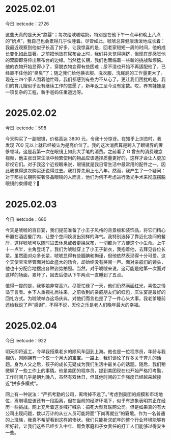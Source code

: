 # 2025.02.01

今日 leetcode：2726

这些天真的是天天“熬婴”；每次给唬唬喂奶，特别是在他下午一点半和晚上八点的“奶点”，我自己也会累得几乎快睡着。尽管如此，唬唬总算健康活泼地成长着：我最近观察到他似乎长高了好多，让我惊喜的是，回老家短短一周的时间，他的成长变化如此显著。之前把他放在尿布台上时，我们并未觉得拥挤，但现在却感觉他的双脚即将伸出尿布台的边缘。当然猛长期，我们也面临着一些新的挑战和烦恼。他的衣物开始显得小了，穿脱衣物变得有些困难；尿不湿也开始不再适配他了，已经裹不住他的“臭臭”了；随之我们给他换衣服、洗衣服、洗屁屁的工作量更大了。现在三四个家人围着他忙碌，我们都感到有些力不从心了。更让我们困扰的是，我们的育儿嫂似乎没有继续工作的意愿了，新年返工至今没有定数。哎，养育娃娃是一项复杂的工程，新手爸妈任重道远呀。

# 2025.02.02

今日 leetcode：598

今天购买了一副眼镜，价格高达 3800 元，令我十分惊讶。在知乎上浏览时，我发现 700 元以上就已经被认为是高价位了。我的这次消费算是跨入了眼镜界的奢侈领域，这是我第一次在眼镜上如此大手笔的消费。之前看了 G 曾东的消费理念视频，他主张日常生活中频繁使用的物品应该选择质量更好的，这样才会让人更加珍视它们。对于我这个近视眼来说，眼镜就是我日常生活中最常用的配件之一，因此我觉得这次购买还说得过去。我打算先用上七八年。然而，我产生了一个疑问：对于那些长期购买奢侈品眼镜的人而言，他们为何不考虑进行激光手术来彻底摆脱眼镜的束缚呢？🤔

# 2025.02.03

今日 leetcode：680

今天是唬唬的百日宴，我们提前准备了小王子风格的背景板和装饰品，将它们精心布置在酒店餐厅内，让整个空间焕发出别样的洋气。我特别选择了靠近化妆间的餐厅，这样唬唬可以随时进去休息或者更换尿布，一切都为了方便这个小生命。上午十一点半，主角登场了。我们为唬唬穿上了小王子新衣，我抱着他，去拜见各位长辈。虽然面对众多长辈，唬唬显得有些腼腆和拘谨，但他依然表现得十分可爱。这个天使宝宝尽管面对如此盛大的场合，却始终没有哭闹一声。面对亲戚们的镜头，他也十分配合地摆出各种姿势拍照。当然，对于唬唬来说，这可能是他第一次面对这样的场面，累坏了，回去后便从下午两点一直睡到了五点。

值得一提的是，我爹娘非常高兴。尽管忙碌了一天，他们仍然满面红光，喜悦之情溢于言表。乡下人重视礼尚往来，之前收到的亲戚朋友们的红包，庆生宴是最好的回礼方式。为唬唬举办这场庆典，对他们而言也是了了一件心头大事。我老爹睡前还给我说了声“感谢”，不得不说，天伦之乐是老人们晚年最大的幸福。

# 2025.02.04

今日 leetcode：922

明天即将返工，今早我搭乘老乡的顺风车回到上海。他也是一位程序员，年龄与我相仿，刚刚拥有一个仅一个月大的宝宝。一路上，我们谈论了许多关于育儿的话题。身为人父之后，孩子的成长无疑成为我们生活中最关心的话题。随后，我们稍微聊了一些工作上的事情。他是美团的程序员，提到美团现在也开始严格打考勤，工作时间几乎是朝九晚八，虽然有双休日，但其他时间的工作强度已经越来越接近“拼多多模式”。

网上有一种说法：“严抓考勤的公司，离垮掉不远了。”考虑到美团的规模和市场地位，离崩塌应该还有一段距离，但在当前的经济环境下，似乎有迹象表明其正在经历一些挑战。网上充斥着这类喊打喊杀：搞死大型互联网公司。但是如果真的有大公司出现问题，数以万计的从业人员可能将面“下岗再就业”的窘境。作为一名普通的上班族，我真不希望看到这样的惨状。我们只能祈求蛇年的整个行业环境能够有所好转，让我们这些已经步入中年、肩负家庭和子女责任的打工人们能够过得安生一些。